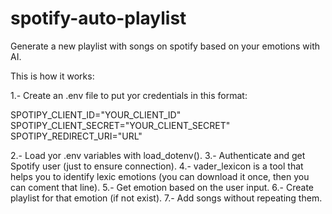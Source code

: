 # spotify-auto-playlist

Generate a new playlist with songs on spotify based on your emotions with AI.

This is how it works:

1.- Create an .env file to put yor credentials in this format:

SPOTIPY_CLIENT_ID="YOUR_CLIENT_ID" SPOTIPY_CLIENT_SECRET="YOUR_CLIENT_SECRET" SPOTIPY_REDIRECT_URI="URL"

2.- Load yor .env variables with load_dotenv(). 
3.- Authenticate and get Spotify user (just to ensure connection). 
4.- vader_lexicon is a tool that helps you to identify lexic emotions (you can download it once, then you can coment that line).
5.- Get emotion based on the user input. 
6.- Create playlist for that emotion (if not exist). 
7.- Add songs without repeating them.
